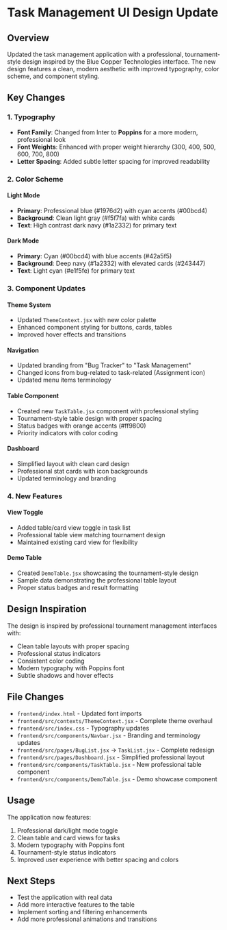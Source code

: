 # Task Management UI Design Update

## Overview
Updated the task management application with a professional, tournament-style design inspired by the Blue Copper Technologies interface. The new design features a clean, modern aesthetic with improved typography, color scheme, and component styling.

## Key Changes

### 1. Typography
- **Font Family**: Changed from Inter to **Poppins** for a more modern, professional look
- **Font Weights**: Enhanced with proper weight hierarchy (300, 400, 500, 600, 700, 800)
- **Letter Spacing**: Added subtle letter spacing for improved readability

### 2. Color Scheme

#### Light Mode
- **Primary**: Professional blue (#1976d2) with cyan accents (#00bcd4)
- **Background**: Clean light gray (#f5f7fa) with white cards
- **Text**: High contrast dark navy (#1a2332) for primary text

#### Dark Mode
- **Primary**: Cyan (#00bcd4) with blue accents (#42a5f5)
- **Background**: Deep navy (#1a2332) with elevated cards (#243447)
- **Text**: Light cyan (#e1f5fe) for primary text

### 3. Component Updates

#### Theme System
- Updated `ThemeContext.jsx` with new color palette
- Enhanced component styling for buttons, cards, tables
- Improved hover effects and transitions

#### Navigation
- Updated branding from "Bug Tracker" to "Task Management"
- Changed icons from bug-related to task-related (Assignment icon)
- Updated menu items terminology

#### Table Component
- Created new `TaskTable.jsx` component with professional styling
- Tournament-style table design with proper spacing
- Status badges with orange accents (#ff9800)
- Priority indicators with color coding

#### Dashboard
- Simplified layout with clean card design
- Professional stat cards with icon backgrounds
- Updated terminology and branding

### 4. New Features

#### View Toggle
- Added table/card view toggle in task list
- Professional table view matching tournament design
- Maintained existing card view for flexibility

#### Demo Table
- Created `DemoTable.jsx` showcasing the tournament-style design
- Sample data demonstrating the professional table layout
- Proper status badges and result formatting

## Design Inspiration
The design is inspired by professional tournament management interfaces with:
- Clean table layouts with proper spacing
- Professional status indicators
- Consistent color coding
- Modern typography with Poppins font
- Subtle shadows and hover effects

## File Changes
- `frontend/index.html` - Updated font imports
- `frontend/src/contexts/ThemeContext.jsx` - Complete theme overhaul
- `frontend/src/index.css` - Typography updates
- `frontend/src/components/Navbar.jsx` - Branding and terminology updates
- `frontend/src/pages/BugList.jsx` → `TaskList.jsx` - Complete redesign
- `frontend/src/pages/Dashboard.jsx` - Simplified professional layout
- `frontend/src/components/TaskTable.jsx` - New professional table component
- `frontend/src/components/DemoTable.jsx` - Demo showcase component

## Usage
The application now features:
1. Professional dark/light mode toggle
2. Clean table and card views for tasks
3. Modern typography with Poppins font
4. Tournament-style status indicators
5. Improved user experience with better spacing and colors

## Next Steps
- Test the application with real data
- Add more interactive features to the table
- Implement sorting and filtering enhancements
- Add more professional animations and transitions
